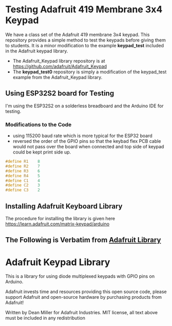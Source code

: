 # Testing Adafruit 419 Membrane 3x4 Keypad

We have a class set of the Adafruit 419 membrane 3x4 keypad. This repository provides a simple method to test
the keypads before giving them to students. It is a minor modification to the example **keypad_test** included
in the Adafruit keypad library.

* The Adafruit_Keypad library repository is at https://github.com/adafruit/Adafruit_Keypad 
* The **keypad_test0** repository is simply a modification of the keypad_test example from the Adafruit_Keypad library.

## Using ESP32S2 board for Testing

I'm using the ESP32S2 on a solderless breadboard and the Arduino IDE for testing.

### Modifications to the Code

* using 115200 baud rate which is more typical for the ESP32 board
* reversed the order of the GPIO pins so that the keybad flex PCB cable would
   not pass over the board when connected and top side of keypad could be 
   kept print side up.

~~~~C 
#define R1    8
#define R2    7
#define R3    6
#define R4    5
#define C1    4
#define C2    3
#define C3    2
~~~~


## Installing Adafruit Keyboard Library

The procedure for installing the library is given here https://learn.adafruit.com/matrix-keypad/arduino 


## The Following is Verbatim from [Adafruit Library](https://github.com/adafruit/Adafruit_Keypad/tree/master)

# Adafruit Keypad Library 

This is a library for using diode multiplexed keypads with GPIO pins on Arduino.

Adafruit invests time and resources providing this open source code, please support Adafruit and open-source hardware by purchasing products from Adafruit!

Written by Dean Miller for Adafruit Industries.
MIT license, all text above must be included in any redistribution
